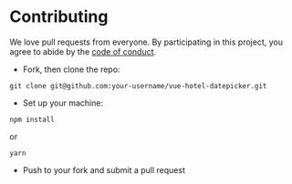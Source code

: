 # Contributing

We love pull requests from everyone. By participating in this project, you
agree to abide by the [code of conduct].

[code of conduct]: https://github.com/krystalcampioni/vue-hotel-datepicker/blob/master/CODE_OF_CONDUCT.md

- Fork, then clone the repo:

```
git clone git@github.com:your-username/vue-hotel-datepicker.git
```

- Set up your machine:

```
npm install
```

or

```
yarn
```

- Push to your fork and submit a pull request
